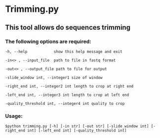 # Trimming.py

## This tool allows do sequences trimming

### The following options are required:

`-h, --help            show this help message and exit`

`-in<> , --input_file  path to file in fastq format`

`-out<> , --output_file path to file for output`

`-slide_window int, --integer1 size of window`

`-right_end int, --integer2 int length to crop at right end`

`-left_end int, --integer3 int length to crop at left end`

`-quality_threshold int, --integer4 int quality to crop`

### Usage:

`$python trimming.py [-h] [-in str] [-out str] [-slide_window int] [-right_end int] [-left_end int] [-quality_threshold int]`

